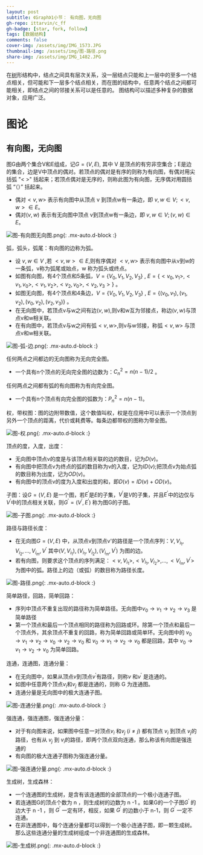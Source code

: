 ```yaml
---
layout: post
subtitle: 《Graph》1小节： 有向图，无向图
gh-repo: ittarvin/c_ff
gh-badge: [star, fork, follow]
tags: [数据结构]
comments: false
cover-img: /assets/img/IMG_1573.JPG
thumbnail-img: /assets/img/图-路径.png
share-img: /assets/img/IMG_1482.JPG
---
```

在[树](/2022-05-11-tree-structure)形结构中，结点之间具有层次关系，没一层结点只能和上一层中的至多一个结点相关，但可能和下一层多个结点相关，而在图的结构中，任意两个结点之间都可能相关，即结点之间的邻接关系可以是任意的。
图结构可以描述多种复杂的数据对象，应用广泛。

# 图论
##  有向图，无向图
图G由两个集合V和E组成，记$G=(V,E)$, 其中 V 是顶点的有穷非空集合；E是边的集合，边是V中顶点的偶对。若顶点的偶对是有序的则称为有向图，有偶对用尖括弧 "< >" 括起来；若顶点偶对是无序的，则称此图为有向图，无序偶对用圆括弧 “（）” 括起来。
- 偶对$<v,w>$ 表示有向图中从顶点 v 到顶点w有一条边，即 $v,w \in V;<v,w> \in E$。
- 偶对$(v,w)$ 表示有无向图中顶点 v到顶点w有一条边，即 $v,w \in V;(v,w) \in E$。

![图-有向图无向图.png](/assets/img/图-有向图无向图.png){: .mx-auto.d-block :}

弧，弧头，弧尾：有向图的边称为弧。
- 设 $v,w \in V$ ,若 $<v,w> \in E$,则有序偶对 $<v,w>$ 表示有向图中从v到w的一条弧，v称为弧尾或始点，w 称为弧头或终点。
- 如图有向图，有4个顶点和5条弧，$V= \{ V_0,V_1,V_2,V_3 \}$ , $E=\{<v_0,v_1>,<v_1,v_0>,<v_1,v_2>,<v_2,v_0>,<v_2,v_3>\}$  。
- 如图无向图，有4个顶点和4条边，$V= \{ V_0,V_1,V_2,V_3 \}$ , $E=\{(v_0,v_1),(v_1,v_2),(v_0,v_2),(v_2,v_3)\}$  。
- 在无向图中，若顶点v与w之间有边$(v,w)$,则v和w互为邻接点，称边$(v,w)$与顶点v和w相关联。
- 在有向图中，若顶点v与w之间有弧$<v,w>$,则v与w邻接，称弧$<v,w>$ 与顶点v和w相关联。

![图-弧-边.png](/assets/img/图-弧-边.png){: .mx-auto.d-block :}

任何两点之间都边的无向图称为无向完全图。
- 一个具有n个顶点的无向完全图的边数为：$C_n^2=n(n-1)/2$ 。

任何两点之间都有弧的有向图称为有向完全图。
- 一个具有n个顶点有向完全图的弧数为：$P_n^2=n(n-1)$。

 权，带权图：图的边附带数值，这个数值叫权，权是在应用中可以表示一个顶点到另外一个顶点的距离，代价或耗费等。每条边都带权的图称为带全图。

![图-权.png](/assets/img/图-权.png){: .mx-auto.d-block :}
 
 顶点的度，入度，出度：
 - 无向图中顶点v的度是与该顶点相关联的边的数目，记为$D(v)$。
 - 有向图中把顶点v为终点的弧的数目称为v的入度，记为$ID(v)$;把顶点v为始点弧的数目称为出度，记为$OD(v)$。
 - 有向图中的顶点v的度为入度和出度的和，即$D(v)=ID(v)+OD(v)$。

子图：设$G=(V,E)$ 是一个图，若$E^\prime$是$E$的子集，$V^\prime$是$V$的子集，并且$E^\prime$中的边仅与$V^\prime$中的顶点相关关联，则$G^\prime=(V^\prime,E^\prime)$ 称为图G的子图。

![图-子图.png](/assets/img/图-子图.png){: .mx-auto.d-block :}

路径与路径长度：
- 在无向图$G=(V,E)$ 中，从顶点v到顶点v'的路径是一个顶点序列：$V,V_{i_1},V_{i_2},...,V_{i_m},V^\prime$ 其中$(V,V_{i_1}),(V_{i_1},V_{i_2}),(V_{i_m},V^\prime)$  为图的边。
- 若有向图，则要求这个顶点的序列满足：$<v,V_{i_1}>,<V_{i_1},V_{i_2}>,...,<V_{i_m},V^\prime>$ 为图中的弧。路径上的边（或弧）的数目称为路径长度。

![图-路径.png](/assets/img/图-路径.png){: .mx-auto.d-block :}

简单路径，回路，简单回路：
- 序列中顶点不重复出现的路径称为简单路径。无向图中$v_0 \to v_1 \to v_2\to v_3$ 是简单路径
- 第一个顶点和最后一个顶点相同的路径称为回路或环。除第一个顶点和最后一个顶点外，其余顶点不重复的回路，称为简单回路或简单环。无向图中的 $v_0 \to v_1 \to v_2 \to v_0 \to v_2 \to v_0$   和 $v_0 \to v_1  \to v_2 \to v_0$ 都是回路，其中 $v_0 \to v_1  \to v_2 \to v_0$ 为简单回路。

连通，连通图，连通分量：
- 在无向图中，如果从顶点$v$到顶点$v^\prime$有路径，则称$v$ 和$v^\prime$ 是连通的。
- 如图中任意两个顶点$v_i$和$v_j$ 都是连通的，则称 G 为连通图。
- 连通分量是无向图中的极大连通子图。

![图-连通分量.png](/assets/img/图-连通分量.png){: .mx-auto.d-block :}

强连通，强连通图，强连通分量：
- 对于有向图来说，如果图中任意一对顶点$v_i$ 和$v_j$  $(i \neq j)$ 都有顶点 $v_i$ 到顶点 $v_j$的路径，也有从 $v_j$ 到 $v_i$的路径，即两个顶点双向连通，那么称该有向图是强连通的
- 有向图的极大连通子图称为强连通分量。

![图-强连通分量.png](/assets/img/图-强连通分量.png){: .mx-auto.d-block :}

生成树，生成森林：
- 一个连通图的生成树，是含有该连通图的全部顶点的一个极小连通子图。
- 若连通图G的顶点个数为 n ，则生成树的边数为 n -1 。如果G的一个子图$G^\prime$ 的边大于 n -1 ，则 $G^\prime$ 一定有环，相反，如果 $G^\prime$ 的边数小于 n-1，则  $G^\prime$ 一定不连通。
- 在非连通图中，每个连通分量都可以得到一个极小连通子图，即一颗生成树。那么这些连通分量的生成树组成一个非连通图的生成森林。

![图-生成树.png](/assets/img/图-生成树.png){: .mx-auto.d-block :}
